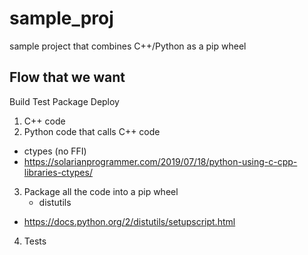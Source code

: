 # sample_proj
sample project that combines C++/Python as a pip wheel


Flow that we want
-------------------
Build
Test
Package
Deploy

1. C++ code
2. Python code that calls C++ code
  - ctypes (no FFI)
  - https://solarianprogrammer.com/2019/07/18/python-using-c-cpp-libraries-ctypes/
3. Package all the code into a pip wheel
	- distutils
  - https://docs.python.org/2/distutils/setupscript.html
4. Tests
